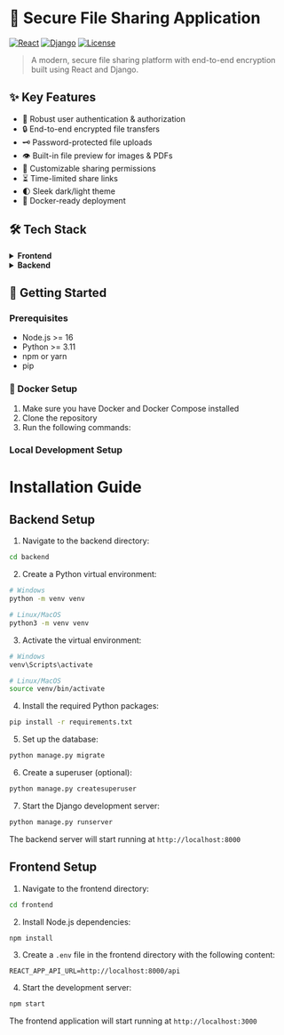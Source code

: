 # 🔐 Secure File Sharing Application

[![React](https://img.shields.io/badge/React-18-blue)](https://reactjs.org/)
[![Django](https://img.shields.io/badge/Django-5.0-green)](https://www.djangoproject.com/)
[![License](https://img.shields.io/badge/License-MIT-yellow)](LICENSE)

> A modern, secure file sharing platform with end-to-end encryption built using React and Django.

## ✨ Key Features

- 🔑 Robust user authentication & authorization
- 🔒 End-to-end encrypted file transfers
- 🗝️ Password-protected file uploads
- 👁️ Built-in file preview for images & PDFs
- 🔗 Customizable sharing permissions
- ⏳ Time-limited share links
- 🌓 Sleek dark/light theme
- 🐳 Docker-ready deployment

## 🛠️ Tech Stack

<details>
<summary><strong>Frontend</strong></summary>

- ⚛️ React 18
- 🎨 Material-UI
- 📦 Redux Toolkit
- 🛣️ React Router
- 🚀 Nginx (Production)
</details>

<details>
<summary><strong>Backend</strong></summary>

- 🐍 Django 5
- 🌐 Django REST Framework
- 🎫 JWT Authentication
- 💾 SQLite/PostgreSQL
- ⚡ Python 3.11
</details>

## 🚀 Getting Started

### Prerequisites
- Node.js >= 16
- Python >= 3.11
- npm or yarn
- pip

### 🐳 Docker Setup
1. Make sure you have Docker and Docker Compose installed
2. Clone the repository
3. Run the following commands:

### Local Development Setup

# Installation Guide

## Backend Setup

1. Navigate to the backend directory:
```bash
cd backend
```

2. Create a Python virtual environment:
```bash
# Windows
python -m venv venv

# Linux/MacOS
python3 -m venv venv
```

3. Activate the virtual environment:
```bash
# Windows
venv\Scripts\activate

# Linux/MacOS
source venv/bin/activate
```

4. Install the required Python packages:
```bash
pip install -r requirements.txt
```

5. Set up the database:
```bash
python manage.py migrate
```

6. Create a superuser (optional):
```bash
python manage.py createsuperuser
```

7. Start the Django development server:
```bash
python manage.py runserver
```

The backend server will start running at `http://localhost:8000`

## Frontend Setup

1. Navigate to the frontend directory:
```bash
cd frontend
```

2. Install Node.js dependencies:
```bash
npm install
```

3. Create a `.env` file in the frontend directory with the following content:
```env
REACT_APP_API_URL=http://localhost:8000/api
```

4. Start the development server:
```bash
npm start
```

The frontend application will start running at `http://localhost:3000`
